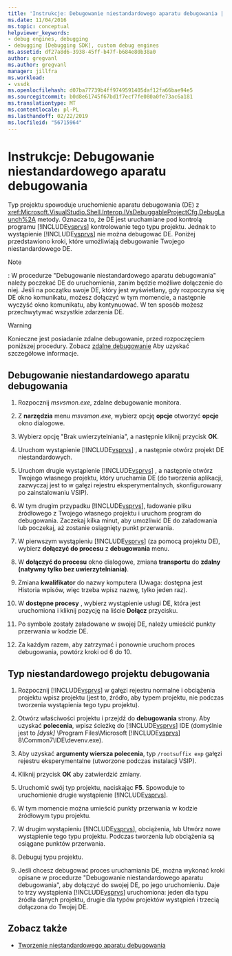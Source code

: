 ```yaml
---
title: 'Instrukcje: Debugowanie niestandardowego aparatu debugowania | Dokumentacja firmy Microsoft'
ms.date: 11/04/2016
ms.topic: conceptual
helpviewer_keywords:
- debug engines, debugging
- debugging [Debugging SDK], custom debug engines
ms.assetid: df27a8d6-3938-45ff-b47f-b684e80b38a0
author: gregvanl
ms.author: gregvanl
manager: jillfra
ms.workload:
- vssdk
ms.openlocfilehash: d07ba77739b4ff9749591405daf12fa66bae94e5
ms.sourcegitcommit: b0d8e61745f67bd1f7ecf7fe080a0fe73ac6a181
ms.translationtype: MT
ms.contentlocale: pl-PL
ms.lasthandoff: 02/22/2019
ms.locfileid: "56715964"
---
```

# <a name="how-to-debug-a-custom-debug-engine"></a>Instrukcje: Debugowanie niestandardowego aparatu debugowania
Typ projektu spowoduje uruchomienie aparatu debugowania (DE) z <xref:Microsoft.VisualStudio.Shell.Interop.IVsDebuggableProjectCfg.DebugLaunch%2A> metody. Oznacza to, że DE jest uruchamiane pod kontrolą programu [!INCLUDE[vsprvs](../../code-quality/includes/vsprvs_md.md)] kontrolowanie tego typu projektu. Jednak to wystąpienie [!INCLUDE[vsprvs](../../code-quality/includes/vsprvs_md.md)] nie można debugować DE. Poniżej przedstawiono kroki, które umożliwiają debugowanie Twojego niestandardowego DE.

> [!NOTE]
>  :     W procedurze "Debugowanie niestandardowego aparatu debugowania" należy poczekać DE do uruchomienia, zanim będzie możliwe dołączenie do niej. Jeśli na początku swoje DE, który jest wyświetlany, gdy rozpoczyna się DE okno komunikatu, możesz dołączyć w tym momencie, a następnie wyczyść okno komunikatu, aby kontynuować. W ten sposób możesz przechwytywać wszystkie zdarzenia DE.

> [!WARNING]
>  Konieczne jest posiadanie zdalne debugowanie, przed rozpoczęciem poniższej procedury. Zobacz [zdalne debugowanie](../../debugger/remote-debugging.md) Aby uzyskać szczegółowe informacje.

## <a name="debug-a-custom-debug-engine"></a>Debugowanie niestandardowego aparatu debugowania

1. Rozpocznij *msvsmon.exe*, zdalne debugowanie monitora.

2. Z **narzędzia** menu *msvsmon.exe*, wybierz opcję **opcje** otworzyć **opcje** okno dialogowe.

3. Wybierz opcję "Brak uwierzytelniania", a następnie kliknij przycisk **OK**.

4. Uruchom wystąpienie [!INCLUDE[vsprvs](../../code-quality/includes/vsprvs_md.md)] , a następnie otwórz projekt DE niestandardowych.

5. Uruchom drugie wystąpienie [!INCLUDE[vsprvs](../../code-quality/includes/vsprvs_md.md)] , a następnie otwórz Twojego własnego projektu, który uruchamia DE (do tworzenia aplikacji, zazwyczaj jest to w gałęzi rejestru eksperymentalnych, skonfigurowany po zainstalowaniu VSIP).

6. W tym drugim przypadku [!INCLUDE[vsprvs](../../code-quality/includes/vsprvs_md.md)], ładowanie pliku źródłowego z Twojego własnego projektu i uruchom program do debugowania. Zaczekaj kilka minut, aby umożliwić DE do załadowania lub poczekaj, aż zostanie osiągnięty punkt przerwania.

7. W pierwszym wystąpieniu [!INCLUDE[vsprvs](../../code-quality/includes/vsprvs_md.md)] (za pomocą projektu DE), wybierz **dołączyć do procesu** z **debugowania** menu.

8. W **dołączyć do procesu** okno dialogowe, zmiana **transportu** do **zdalny (natywny tylko bez uwierzytelniania)**.

9. Zmiana **kwalifikator** do nazwy komputera (Uwaga: dostępna jest Historia wpisów, więc trzeba wpisz nazwę, tylko jeden raz).

10. W **dostępne procesy** , wybierz wystąpienie usługi DE, która jest uruchomiona i kliknij pozycję na liście **Dołącz** przycisku.

11. Po symbole zostały załadowane w swojej DE, należy umieścić punkty przerwania w kodzie DE.

12. Za każdym razem, aby zatrzymać i ponownie uruchom proces debugowania, powtórz kroki od 6 do 10.

## <a name="debug-a-custom-project-type"></a>Typ niestandardowego projektu debugowania

1. Rozpocznij [!INCLUDE[vsprvs](../../code-quality/includes/vsprvs_md.md)] w gałęzi rejestru normalne i obciążenia projektu wpisz projektu (jest to, źródło, aby typem projektu, nie podczas tworzenia wystąpienia tego typu projektu).

2. Otwórz właściwości projektu i przejdź do **debugowania** strony. Aby uzyskać **polecenia**, wpisz ścieżkę do [!INCLUDE[vsprvs](../../code-quality/includes/vsprvs_md.md)] IDE (domyślnie jest to *[dysk]* \Program Files\Microsoft [!INCLUDE[vsprvs](../../code-quality/includes/vsprvs_md.md)] 8\Common7\IDE\devenv.exe).

3. Aby uzyskać **argumenty wiersza polecenia**, typ `/rootsuffix exp` gałęzi rejestru eksperymentalne (utworzone podczas instalacji VSIP).

4. Kliknij przycisk **OK** aby zatwierdzić zmiany.

5. Uruchomić swój typ projektu, naciskając **F5**. Spowoduje to uruchomienie drugie wystąpienie [!INCLUDE[vsprvs](../../code-quality/includes/vsprvs_md.md)].

6. W tym momencie można umieścić punkty przerwania w kodzie źródłowym typu projektu.

7. W drugim wystąpieniu [!INCLUDE[vsprvs](../../code-quality/includes/vsprvs_md.md)], obciążenia, lub Utwórz nowe wystąpienie tego typu projektu. Podczas tworzenia lub obciążenia są osiągane punktów przerwania.

8. Debuguj typu projektu.

9. Jeśli chcesz debugować proces uruchamiania DE, można wykonać kroki opisane w procedurze "Debugowanie niestandardowego aparatu debugowania", aby dołączyć do swojej DE, po jego uruchomieniu. Daje to trzy wystąpienia [!INCLUDE[vsprvs](../../code-quality/includes/vsprvs_md.md)] uruchomiona: jeden dla typu źródła danych projektu, drugie dla typów projektów wystąpień i trzecią dołączona do Twojej DE.

## <a name="see-also"></a>Zobacz także
- [Tworzenie niestandardowego aparatu debugowania](../../extensibility/debugger/creating-a-custom-debug-engine.md)